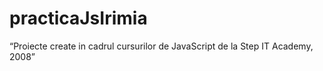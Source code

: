 # practicaJsIrimia
“Proiecte create in cadrul cursurilor de JavaScript de la Step IT Academy, 2008”
